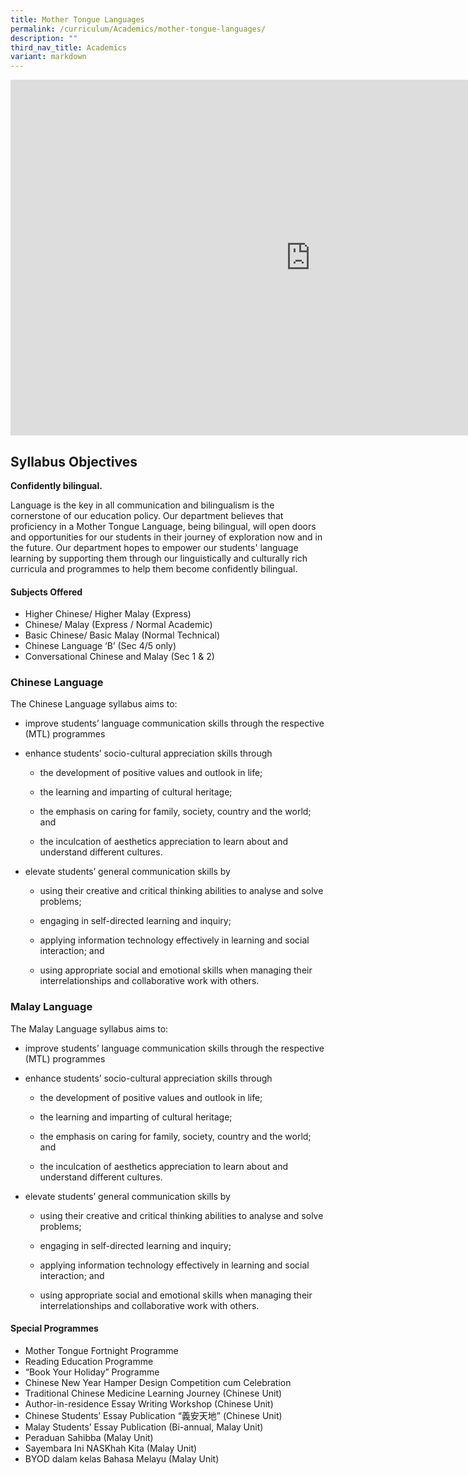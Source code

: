 ```yaml
---
title: Mother Tongue Languages
permalink: /curriculum/Academics/mother-tongue-languages/
description: ""
third_nav_title: Academics
variant: markdown
---
```

<iframe allowfullscreen="true" height="569" width="960" frameborder="0" src="https://docs.google.com/presentation/d/1uskv6Ya0mhLWfpKA14NuKoJmQA73t3bWWNL3O34W1xM/embed?start=true&amp;loop=true&amp;delayms=3000"></iframe>
		
Syllabus Objectives
-------------------

  
**Confidently bilingual.**  
  

Language is the key in all communication and bilingualism is the cornerstone of our education policy. Our department believes that proficiency in a Mother Tongue Language, being bilingual, will open doors and opportunities for our students in their journey of exploration now and in the future. Our department hopes to empower our students' language learning by supporting them through our linguistically and culturally rich curricula and programmes to help them become confidently bilingual.

#### Subjects Offered

*   Higher Chinese/ Higher Malay (Express)&nbsp;
*   Chinese/ Malay (Express / Normal Academic)
*   Basic Chinese/ Basic Malay (Normal Technical)&nbsp;
*   Chinese Language ‘B’ (Sec 4/5 only)&nbsp;
*   Conversational Chinese and Malay (Sec 1 &amp; 2)

### Chinese Language

The Chinese Language syllabus aims to:

  

* improve students’ language communication skills through the respective (MTL) programmes

  

* enhance students’ socio-cultural appreciation skills through

	*   the development of positive values and outlook in life;  
    
	*   the learning and imparting of cultural heritage;  
    
	*   the emphasis on caring for family, society, country and the world; and&nbsp;  
    
	*   the inculcation of aesthetics appreciation to learn about and understand different cultures.  
    

* elevate students’ general communication skills by

	*   using their creative and critical thinking abilities to analyse and solve problems;  
    
	*   engaging in self-directed learning and inquiry;  
    
	*   applying information technology effectively in learning and social interaction; and  
    
	*   using appropriate social and emotional skills when managing their interrelationships and collaborative work with others.

### Malay Language

The Malay Language syllabus aims to:&nbsp;

* improve students’ language communication skills through the respective (MTL) programmes

  

* enhance students’ socio-cultural appreciation skills through

	*   the development of positive values and outlook in life;  
    
	*   the learning and imparting of cultural heritage;  
    
	*   the emphasis on caring for family, society, country and the world; and&nbsp;  
    
	*   the inculcation of aesthetics appreciation to learn about and understand different cultures.  
    

* elevate students’ general communication skills by

	*   using their creative and critical thinking abilities to analyse and solve problems;  
    
	*   engaging in self-directed learning and inquiry;  
    
	*   applying information technology effectively in learning and social interaction; and  
    
	*   using appropriate social and emotional skills when managing their interrelationships and collaborative work with others.

#### Special Programmes

*   Mother Tongue Fortnight Programme&nbsp;
*   Reading Education Programme&nbsp;
*   “Book Your Holiday” Programme&nbsp;
*   Chinese New Year Hamper Design Competition cum Celebration&nbsp;
*   Traditional Chinese Medicine Learning Journey (Chinese Unit)&nbsp;
*   Author-in-residence Essay Writing Workshop (Chinese Unit)&nbsp;
*   Chinese Students’ Essay Publication “義安天地” (Chinese Unit)&nbsp;
*   Malay Students’ Essay Publication (Bi-annual, Malay Unit)&nbsp;
*   Peraduan Sahibba (Malay Unit)&nbsp;
*   Sayembara Ini NASKhah Kita (Malay Unit)&nbsp;
*   BYOD dalam kelas Bahasa Melayu (Malay Unit)